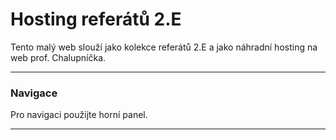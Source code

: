 # Hosting referátů 2.E
Tento malý web slouží jako kolekce referátů 2.E a jako náhradní hosting na web prof. Chalupníčka.

***

### Navigace

Pro navigaci použijte horní panel.

***
